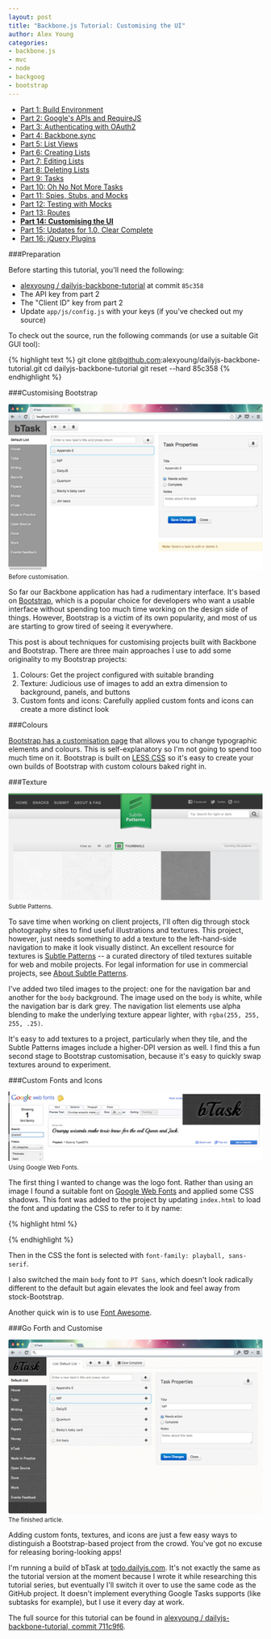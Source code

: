 ```yaml
---
layout: post
title: "Backbone.js Tutorial: Customising the UI"
author: Alex Young
categories: 
- backbone.js
- mvc
- node
- backgoog
- bootstrap
---
```


<ul class="parts">
  <li><a href="http://dailyjs.com/2012/11/29/backbone-tutorial-1/">Part 1: Build Environment</a></li>
  <li><a href="http://dailyjs.com/2012/12/06/backbone-tutorial-2/">Part 2: Google's APIs and RequireJS</a></li>
  <li><a href="http://dailyjs.com/2012/12/13/backbone-tutorial-3/">Part 3: Authenticating with OAuth2</a></li>
  <li><a href="http://dailyjs.com/2012/12/20/backbone-tutorial-4/">Part 4: Backbone.sync</a></li>
  <li><a href="http://dailyjs.com/2012/12/27/backbone-tutorial-5/">Part 5: List Views</a></li>
  <li><a href="http://dailyjs.com/2013/01/03/backbone-tutorial-6/">Part 6: Creating Lists</a></li>
  <li><a href="http://dailyjs.com/2013/01/10/backbone-tutorial-7/">Part 7: Editing Lists</a></li>
  <li><a href="http://dailyjs.com/2013/01/17/backbone-tutorial-8/">Part 8: Deleting Lists</a></li>
  <li><a href="http://dailyjs.com/2013/01/24/backbone-tutorial-9/">Part 9: Tasks</a></li>
  <li><a href="http://dailyjs.com/2013/01/31/backbone-tutorial-10/">Part 10: Oh No Not More Tasks</a></li>
  <li><a href="http://dailyjs.com/2013/02/07/backbone-tutorial-11/">Part 11: Spies, Stubs, and Mocks</a></li>
  <li><a href="http://dailyjs.com/2013/02/14/backbone-tutorial-12/">Part 12: Testing with Mocks</a></li>
  <li><a href="http://dailyjs.com/2013/03/07/backbone-tutorial-13/">Part 13: Routes</a></li>
  <li><a href="http://dailyjs.com/2013/03/14/backbone-tutorial-14/"><strong>Part 14: Customising the UI</strong></a></li>
  <li><a href="http://dailyjs.com/2013/03/28/backbone-tutorial-15/">Part 15: Updates for 1.0, Clear Complete</a></li>
  <li><a href="http://dailyjs.com/2013/04/04/backbone-tutorial-16/">Part 16: jQuery Plugins</a></li>
</ul>

###Preparation

Before starting this tutorial, you'll need the following:

* [alexyoung / dailyjs-backbone-tutorial](https://github.com/alexyoung/dailyjs-backbone-tutorial) at commit `85c358`
* The API key from part 2
* The "Client ID" key from part 2
* Update `app/js/config.js` with your keys (if you've checked out my source)

To check out the source, run the following commands (or use a suitable Git GUI tool):

{% highlight text %}
git clone git@github.com:alexyoung/dailyjs-backbone-tutorial.git
cd dailyjs-backbone-tutorial
git reset --hard 85c358
{% endhighlight %}

###Customising Bootstrap

<div class="image">
  <img src="/images/posts/backbone-app-before.png" alt="" />
  <small>Before customisation.</small>
</div>

So far our Backbone application has had a rudimentary interface.  It's based on [Bootstrap](http://twitter.github.com/bootstrap/), which is a popular choice for developers who want a usable interface without spending too much time working on the design side of things.  However, Bootstrap is a victim of its own popularity, and most of us are starting to grow tired of seeing it everywhere.

This post is about techniques for customising projects built with Backbone and Bootstrap.  There are three main approaches I use to add some originality to my Bootstrap projects:

1. Colours: Get the project configured with suitable branding
2. Texture: Judicious use of images to add an extra dimension to background, panels, and buttons
3. Custom fonts and icons: Carefully applied custom fonts and icons can create a more distinct look

###Colours

[Bootstrap has a customisation page](http://twitter.github.com/bootstrap/customize.html) that allows you to change typographic elements and colours.  This is self-explanatory so I'm not going to spend too much time on it.  Bootstrap is built on [LESS CSS](http://lesscss.org/) so it's easy to create your own builds of Bootstrap with custom colours baked right in.

###Texture

<div class="image">
  <img src="/images/posts/subtlepatterns.png" alt="" />
  <small>Subtle Patterns.</small>
</div>

To save time when working on client projects, I'll often dig through stock photography sites to find useful illustrations and textures.  This project, however, just needs something to add a texture to the left-hand-side navigation to make it look visually distinct.  An excellent resource for textures is [Subtle Patterns](http://subtlepatterns.com/) -- a curated directory of tiled textures suitable for web and mobile projects.  For legal information for use in commercial projects, see [About Subtle Patterns](http://subtlepatterns.com/about/).

I've added two tiled images to the project: one for the navigation bar and another for the `body` background.  The image used on the `body` is white, while the navigation bar is dark grey.  The navigation list elements use alpha blending to make the underlying texture appear lighter, with `rgba(255, 255, 255, .25)`.

It's easy to add textures to a project, particularly when they tile, and the Subtle Patterns images include a higher-DPI version as well.  I find this a fun second stage to Bootstrap customisation, because it's easy to quickly swap textures around to experiment.

###Custom Fonts and Icons

<div class="image">
  <img src="/images/posts/btask-custom-font.png" alt="" />
  <small>Using Google Web Fonts.</small>
</div>

The first thing I wanted to change was the logo font.  Rather than using an image I found a suitable font on [Google Web Fonts](http://www.google.com/webfonts) and applied some CSS shadows.  This font was added to the project by updating `index.html` to load the font and updating the CSS to refer to it by name:

{% highlight html %}
<link href='http://fonts.googleapis.com/css?family=Playball' rel='stylesheet' type='text/css'>
{% endhighlight %}

Then in the CSS the font is selected with `font-family: playball, sans-serif`.

I also switched the main `body` font to `PT Sans`, which doesn't look radically different to the default but again elevates the look and feel away from stock-Bootstrap.

Another quick win is to use [Font Awesome](http://fortawesome.github.com/Font-Awesome/).

###Go Forth and Customise

<div class="image">
  <img src="/images/posts/bootstrap-customised.png" alt="" />
  <small>The finished article.</small>
</div>

Adding custom fonts, textures, and icons are just a few easy ways to distinguish a Bootstrap-based project from the crowd.  You've got no excuse for releasing boring-looking apps!

I'm running a build of bTask at [todo.dailyjs.com](http://todo.dailyjs.com/).  It's not exactly the same as the tutorial version at the moment because I wrote it while researching this tutorial series, but eventually I'll switch it over to use the same code as the GitHub project.  It doesn't implement everything Google Tasks supports (like subtasks for example), but I use it every day at work.

The full source for this tutorial can be found in [alexyoung / dailyjs-backbone-tutorial, commit 711c9f6](https://github.com/alexyoung/dailyjs-backbone-tutorial/commit/711c9f6c1df36187417b18fba84a44fe82889695).

